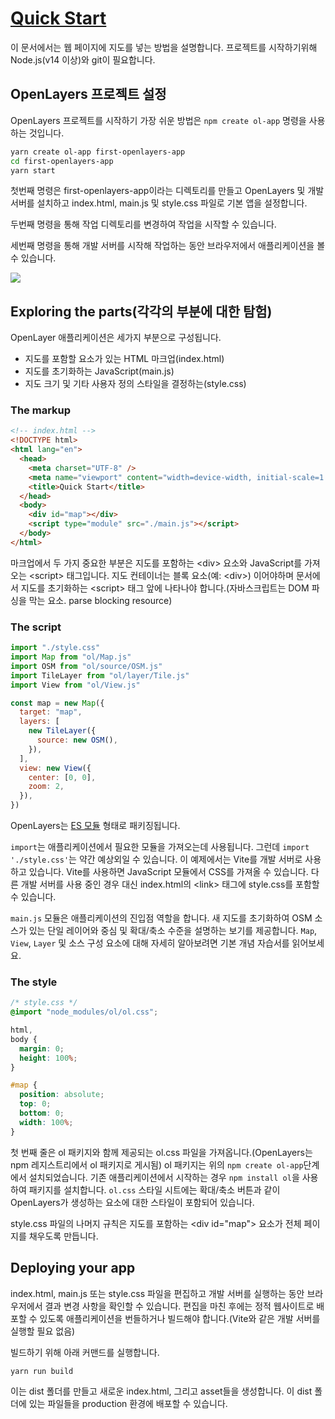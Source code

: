 # [Quick Start](https://openlayers.org/doc/quickstart.html)

이 문서에서는 웹 페이지에 지도를 넣는 방법을 설명합니다. 프로젝트를 시작하기위해 Node.js(v14 이상)와 git이 필요합니다.

## OpenLayers 프로젝트 설정

OpenLayers 프로젝트를 시작하기 가장 쉬운 방법은 `npm create ol-app` 명령을 사용하는 것입니다.

```bash
yarn create ol-app first-openlayers-app
cd first-openlayers-app
yarn start
```

첫번째 명령은 first-openlayers-app이라는 디렉토리를 만들고 OpenLayers 및 개발 서버를 설치하고 index.html, main.js 및 style.css 파일로 기본 앱을 설정합니다.

두번째 명령을 통해 작업 디렉토리를 변경하여 작업을 시작할 수 있습니다.

세번째 명령을 통해 개발 서버를 시작해 작업하는 동안 브라우저에서 애플리케이션을 볼 수 있습니다.

![](https://user-images.githubusercontent.com/63354527/220521935-c509182d-618e-49d0-a303-bf30ea96215f.png)

## Exploring the parts(각각의 부분에 대한 탐험)

OpenLayer 애플리케이션은 세가지 부분으로 구성됩니다.

- 지도를 포함할 요소가 있는 HTML 마크업(index.html)
- 지도를 초기화하는 JavaScript(main.js)
- 지도 크기 및 기타 사용자 정의 스타일을 결정하는(style.css)

### The markup

```html
<!-- index.html -->
<!DOCTYPE html>
<html lang="en">
  <head>
    <meta charset="UTF-8" />
    <meta name="viewport" content="width=device-width, initial-scale=1.0" />
    <title>Quick Start</title>
  </head>
  <body>
    <div id="map"></div>
    <script type="module" src="./main.js"></script>
  </body>
</html>
```

마크업에서 두 가지 중요한 부분은 지도를 포함하는 \<div> 요소와 JavaScript를 가져오는 \<script> 태그입니다. 지도 컨테이너는 블록 요소(예: \<div>) 이어야하며 문서에서 지도를 초기화하는 \<script> 태그 앞에 나타나야 합니다.(자바스크립트는 DOM 파싱을 막는 요소. parse blocking resource)

### The script

```js
import "./style.css"
import Map from "ol/Map.js"
import OSM from "ol/source/OSM.js"
import TileLayer from "ol/layer/Tile.js"
import View from "ol/View.js"

const map = new Map({
  target: "map",
  layers: [
    new TileLayer({
      source: new OSM(),
    }),
  ],
  view: new View({
    center: [0, 0],
    zoom: 2,
  }),
})
```

OpenLayers는 [ES 모듈](https://hacks.mozilla.org/2018/03/es-modules-a-cartoon-deep-dive/) 형태로 패키징됩니다.

`import`는 애플리케이션에서 필요한 모듈을 가져오는데 사용됩니다. 그런데 `import './style.css'`는 약간 예상외일 수 있습니다. 이 예제에서는 Vite를 개발 서버로 사용하고 있습니다. Vite를 사용하면 JavaScript 모듈에서 CSS를 가져올 수 있습니다. 다른 개발 서버를 사용 중인 경우 대신 index.html의 \<link> 태그에 style.css를 포함할 수 있습니다.

`main.js` 모듈은 애플리케이션의 진입점 역할을 합니다. 새 지도를 초기화하여 OSM 소스가 있는 단일 레이어와 중심 및 확대/축소 수준을 설명하는 보기를 제공합니다. `Map`, `View`, `Layer` 및 소스 구성 요소에 대해 자세히 알아보려면 기본 개념 자습서를 읽어보세요.

### The style

```css
/* style.css */
@import "node_modules/ol/ol.css";

html,
body {
  margin: 0;
  height: 100%;
}

#map {
  position: absolute;
  top: 0;
  bottom: 0;
  width: 100%;
}
```

첫 번째 줄은 ol 패키지와 함께 제공되는 ol.css 파일을 가져옵니다.(OpenLayers는 npm 레지스트리에서 ol 패키지로 게시됨) ol 패키지는 위의 `npm create ol-app`단계에서 설치되었습니다. 기존 애플리케이션에서 시작하는 경우 `npm install ol`을 사용하여 패키지를 설치합니다. `ol.css` 스타일 시트에는 확대/축소 버튼과 같이 OpenLayers가 생성하는 요소에 대한 스타일이 포함되어 있습니다.

style.css 파일의 나머지 규칙은 지도를 포함하는 \<div id="map"> 요소가 전체 페이지를 채우도록 만듭니다.

## Deploying your app

index.html, main.js 또는 style.css 파일을 편집하고 개발 서버를 실행하는 동안 브라우저에서 결과 변경 사항을 확인할 수 있습니다. 편집을 마친 후에는 정적 웹사이트로 배포할 수 있도록 애플리케이션을 번들하거나 빌드해야 합니다.(Vite와 같은 개발 서버를 실행할 필요 없음)

빌드하기 위해 아래 커맨드를 실행합니다.

```bash
yarn run build
```

이는 dist 폴더를 만들고 새로운 index.html, 그리고 asset들을 생성합니다. 이 dist 폴더에 있는 파일들을 production 환경에 배포할 수 있습니다.
